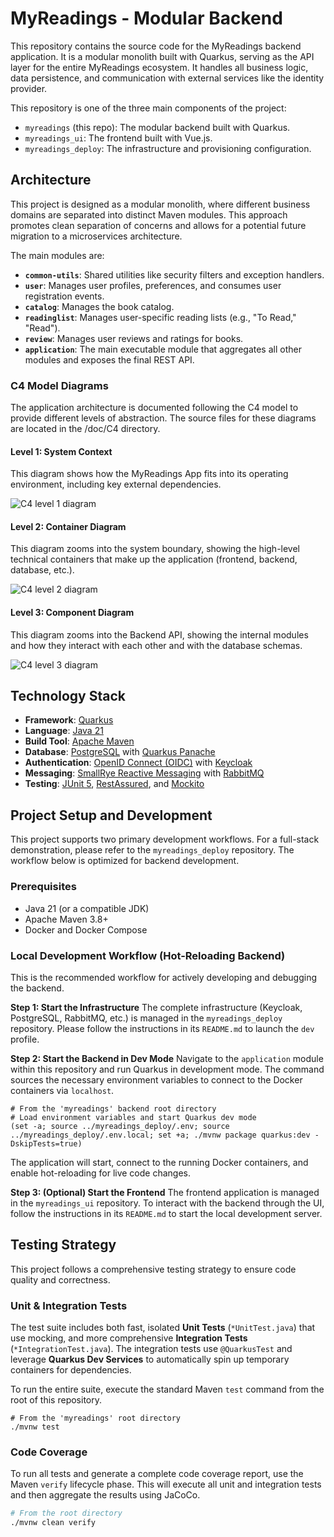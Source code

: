 # MyReadings - Modular Backend

This repository contains the source code for the MyReadings backend application. It is a modular monolith built with Quarkus, serving as the API layer for the entire MyReadings ecosystem. It handles all business logic, data persistence, and communication with external services like the identity provider.

This repository is one of the three main components of the project:

- `myreadings` (this repo): The modular backend built with Quarkus.
- `myreadings_ui`: The frontend built with Vue.js.
- `myreadings_deploy`: The infrastructure and provisioning configuration.

## Architecture

This project is designed as a modular monolith, where different business domains are separated into distinct Maven modules. This approach promotes clean separation of concerns and allows for a potential future migration to a microservices architecture.

The main modules are:

- **`common-utils`**: Shared utilities like security filters and exception handlers.
- **`user`**: Manages user profiles, preferences, and consumes user registration events.
- **`catalog`**: Manages the book catalog.
- **`readinglist`**: Manages user-specific reading lists (e.g., "To Read," "Read").
- **`review`**: Manages user reviews and ratings for books.
- **`application`**: The main executable module that aggregates all other modules and exposes the final REST API.

### C4 Model Diagrams

The application architecture is documented following the C4 model to provide different levels of abstraction. The source files for these diagrams are located in the /doc/C4 directory.

#### Level 1: System Context

This diagram shows how the MyReadings App fits into its operating environment, including key external dependencies.

![C4 level 1 diagram](./doc/images/l1-context.png)

#### Level 2: Container Diagram

This diagram zooms into the system boundary, showing the high-level technical containers that make up the application (frontend, backend, database, etc.).

![C4 level 2 diagram](./doc/images/l2-container.png)

#### Level 3: Component Diagram

This diagram zooms into the Backend API, showing the internal modules and how they interact with each other and with the database schemas.

![C4 level 3 diagram](./doc/images/l3-component.png)

## Technology Stack

- **Framework**: [Quarkus](https://quarkus.io/ "null")
- **Language**: [Java 21](https://www.oracle.com/java/ "null")
- **Build Tool**: [Apache Maven](https://maven.apache.org/ "null")
- **Database**: [PostgreSQL](https://www.postgresql.org/ "null") with [Quarkus Panache](https://quarkus.io/guides/hibernate-orm-panache "null")
- **Authentication**: [OpenID Connect (OIDC)](https://openid.net/connect/ "null") with [Keycloak](https://www.keycloak.org/ "null")
- **Messaging**: [SmallRye Reactive Messaging](https://smallrye.io/smallrye-reactive-messaging/ "null") with [RabbitMQ](https://www.rabbitmq.com/ "null")
- **Testing**: [JUnit 5](https://junit.org/junit5/ "null"), [RestAssured](https://rest-assured.io/ "null"), and [Mockito](https://site.mockito.org/ "null")

## Project Setup and Development

This project supports two primary development workflows. For a full-stack demonstration, please refer to the `myreadings_deploy` repository. The workflow below is optimized for backend development.

### Prerequisites

- Java 21 (or a compatible JDK)
- Apache Maven 3.8+
- Docker and Docker Compose

### Local Development Workflow (Hot-Reloading Backend)

This is the recommended workflow for actively developing and debugging the backend.

**Step 1: Start the Infrastructure** The complete infrastructure (Keycloak, PostgreSQL, RabbitMQ, etc.) is managed in the `myreadings_deploy` repository. Please follow the instructions in its `README.md` to launch the `dev` profile.

**Step 2: Start the Backend in Dev Mode** Navigate to the `application` module within this repository and run Quarkus in development mode. The command sources the necessary environment variables to connect to the Docker containers via `localhost`.

    # From the 'myreadings' backend root directory
    # Load environment variables and start Quarkus dev mode
    (set -a; source ../myreadings_deploy/.env; source ../myreadings_deploy/.env.local; set +a; ./mvnw package quarkus:dev -DskipTests=true)

The application will start, connect to the running Docker containers, and enable hot-reloading for live code changes.

**Step 3: (Optional) Start the Frontend** The frontend application is managed in the `myreadings_ui` repository. To interact with the backend through the UI, follow the instructions in its `README.md` to start the local development server.

## Testing Strategy

This project follows a comprehensive testing strategy to ensure code quality and correctness.

### Unit & Integration Tests

The test suite includes both fast, isolated **Unit Tests** (`*UnitTest.java`) that use mocking, and more comprehensive **Integration Tests** (`*IntegrationTest.java`). The integration tests use `@QuarkusTest` and leverage **Quarkus Dev Services** to automatically spin up temporary containers for dependencies.

To run the entire suite, execute the standard Maven `test` command from the root of this repository.

    # From the 'myreadings' root directory
    ./mvnw test

### Code Coverage

To run all tests and generate a complete code coverage report, use the Maven `verify` lifecycle phase. This will execute all unit and integration tests and then aggregate the results using JaCoCo.

```bash
# From the root directory
./mvnw clean verify
```
